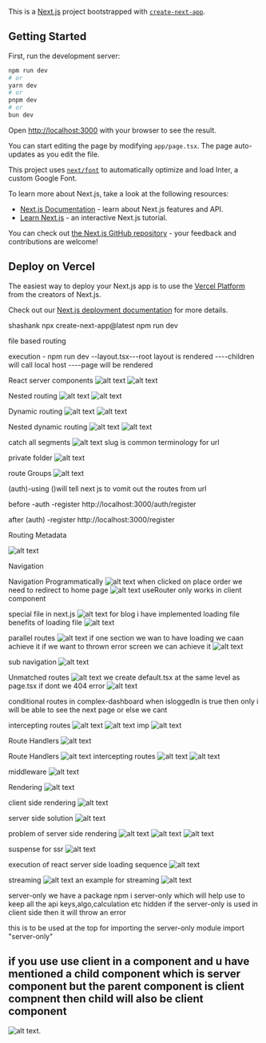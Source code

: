 This is a [Next.js](https://nextjs.org/) project bootstrapped with [`create-next-app`](https://github.com/vercel/next.js/tree/canary/packages/create-next-app).

## Getting Started

First, run the development server:

```bash
npm run dev
# or
yarn dev
# or
pnpm dev
# or
bun dev
```

Open [http://localhost:3000](http://localhost:3000) with your browser to see the result.

You can start editing the page by modifying `app/page.tsx`. The page auto-updates as you edit the file.

This project uses [`next/font`](https://nextjs.org/docs/basic-features/font-optimization) to automatically optimize and load Inter, a custom Google Font.


To learn more about Next.js, take a look at the following resources:

- [Next.js Documentation](https://nextjs.org/docs) - learn about Next.js features and API.
- [Learn Next.js](https://nextjs.org/learn) - an interactive Next.js tutorial.

You can check out [the Next.js GitHub repository](https://github.com/vercel/next.js/) - your feedback and contributions are welcome!

## Deploy on Vercel

The easiest way to deploy your Next.js app is to use the [Vercel Platform](https://vercel.com/new?utm_medium=default-template&filter=next.js&utm_source=create-next-app&utm_campaign=create-next-app-readme) from the creators of Next.js.

Check out our [Next.js deployment documentation](https://nextjs.org/docs/deployment) for more details.






shashank
 npx create-next-app@latest
 npm run dev

file based routing

 execution - npm run dev --layout.tsx---root layout is rendered ----children will call local host ----page will be rendered 


 React server components 
 ![alt text](image.png)
 ![alt text](image-1.png)

 Nested routing 
 ![alt text](image-2.png)
 ![alt text](image-3.png)

 Dynamic routing
 ![alt text](image-4.png)
 ![alt text](image-5.png)

 Nested dynamic routing
 ![alt text](image-6.png)
 ![alt text](image-7.png)


 catch all segments 
 ![alt text](image-8.png)
 slug is common terminology for url

 private folder 
 ![alt text](image-9.png)

 route Groups
 ![alt text](image-10.png)

 (auth)-using ()will tell next js to vomit out the routes from url

 before -auth -register 
 http://localhost:3000/auth/register 

 after   (auth) -register 
 http://localhost:3000/register 

 Routing Metadata

![alt text](image-11.png)

Navigation



Navigation Programmatically
![alt text](image-12.png)
when clicked on place order we need to redirect to home page
![alt text](image-13.png)
useRouter only works in client component


special file in next.js 
![alt text](image-14.png)
for blog i have implemented loading file 
benefits of loading file 
![alt text](image-15.png)


parallel routes
![alt text](image-16.png)
if one section we wan to have loading we caan achieve it if we want to thrown error screen we can achieve it
![alt text](image-17.png)

sub navigation 
![alt text](image-18.png)

Unmatched routes 
![alt text](image-19.png)
we create default.tsx at the same level as page.tsx if dont we 404 error 
![alt text](image-20.png)

conditional routes 
in complex-dashboard when isloggedIn  is true then only i will be able to see the next page or else we cant 

intercepting routes
![alt text](image-21.png)
![alt text](image-22.png)
imp 
![alt text](image-23.png)

Route Handlers
![alt text](image-24.png)

Route Handlers
![alt text](image-24.png)
intercepting routes
![alt text](image-21.png)
![alt text](image-22.png)

middleware
![alt text](image-25.png)

Rendering 
![alt text](image-26.png)

client side rendering
![alt text](image-27.png)

server side solution 
![alt text](image-28.png)

problem of server side rendering
![alt text](image-29.png)
![alt text](image-30.png)
![alt text](image-31.png)

suspense for ssr
![alt text](image-32.png)

execution of react server side loading sequence
![alt text](image-33.png)

streaming
![alt text](image-34.png)
an example for streaming 
![alt text](image-35.png)

server-only
we have a package npm i server-only which will help use to keep all the api keys,algo,calculation etc hidden if the server-only is used in client side then it will throw an error 

this is to be used at the top for importing the server-only module
import "server-only"

## if you use use client in a component and u have mentioned a child component which is server component but the parent component is client compnent then child will also be client component 
![alt text](image-36.png).
